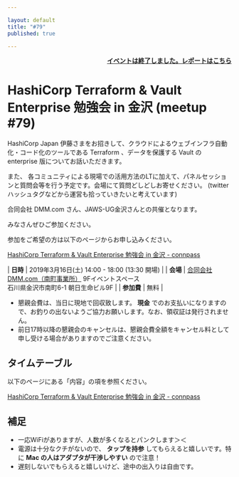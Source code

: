 ```yaml
---

layout: default
title: "#79"
published: true

---
```


<div style="text-align: right;"><a href="./report"><strong>イベントは終了しました。レポートはこちら</strong></a></div>


# HashiCorp Terraform & Vault Enterprise 勉強会 in 金沢 (meetup #79)

HashiCorp Japan 伊藤さまをお招きして、クラウドによるウェブインフラ自動化・コード化のツールである Terraform 、データを保護する Vault の enterprise 版についてお話いただきます。

また、 各コミュニティによる現場での活用方法のLTに加えて、パネルセッションと質問会等を行う予定です。会場にて質問どしどしお寄せください。
(twitterハッシュタグなどから運営も拾っていきたいと考えています)

合同会社 DMM.com さん、JAWS-UG金沢さんとの共催となります。

みなさんぜひご参加ください。

参加をご希望の方は以下のページからお申し込みください。

[HashiCorp Terraform & Vault Enterprise 勉強会 in 金沢 \- connpass](https://connpass.com/event/120462/)


| **日時**   | 2019年3月16日(土) 14:00 - 18:00 (13:30 開場) |
| **会場**   | [合同会社 DMM.com（南町事業所）](https://dmm-corp.com/company/com/) 9Fイベントスペース<br>石川県金沢市南町6-1 朝日生命ビル9F |
| **参加費** | 無料 |

* 懇親会費は、当日に現地で回収致します。 **現金** でのお支払いになりますので、お釣りの出ないようご協力お願いします。なお、領収証は発行されません。
* 前日17時以降の懇親会のキャンセルは、懇親会費全額をキャンセル料として申し受ける場合がありますのでご注意ください。

## タイムテーブル

以下のページにある「内容」の項を参照ください。

[HashiCorp Terraform & Vault Enterprise 勉強会 in 金沢 \- connpass](https://connpass.com/event/120462/)


## 補足

- 一応WiFiがありますが、人数が多くなるとパンクします＞＜
- 電源は十分なクチがないので、 **タップを持参** してもらえると嬉しいです。特に **Mac の人はアダプタが干渉しやすい** ので注意！
- 遅刻しないでもらえると嬉しいけど、途中の出入りは自由です。
